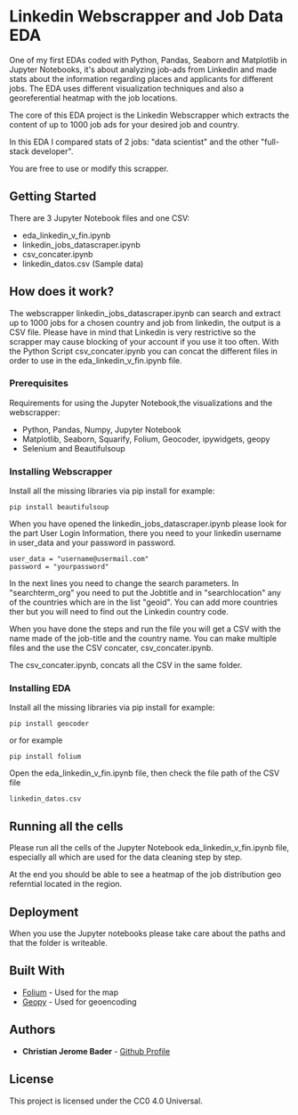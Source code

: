 # Linkedin Webscrapper and Job Data EDA 

One of my first EDAs coded with Python, Pandas, Seaborn and Matplotlib in Jupyter Notebooks, it's about analyzing job-ads from Linkedin and made stats about the information regarding places and applicants for different jobs. The EDA uses different visualization techniques and also a georeferential heatmap with the job locations. 

The core of this EDA project is the Linkedin Webscrapper which extracts the content of up to 1000 job ads for your desired job and country.

In this EDA I compared stats of 2 jobs: "data scientist" and the other "full-stack developer". 

You are free to use or modify this scrapper. 

## Getting Started

There are 3 Jupyter Notebook files and one CSV:

- eda_linkedin_v_fin.ipynb
- linkedin_jobs_datascraper.ipynb
- csv_concater.ipynb
- linkedin_datos.csv (Sample data)

## How does it work?

The webscrapper linkedin_jobs_datascraper.ipynb can search and extract up to 1000 jobs for a chosen country and job from linkedin, the output is a CSV file. Please have in mind that Linkedin is very restrictive so the scrapper may cause blocking of your account if you use it too often.
With the Python Script csv_concater.ipynb you can concat the different files in order to use in the eda_linkedin_v_fin.ipynb file.

### Prerequisites

Requirements for using the Jupyter Notebook,the visualizations and the webscrapper:
- Python, Pandas, Numpy, Jupyter Notebook
- Matplotlib, Seaborn, Squarify, Folium, Geocoder, ipywidgets, geopy
- Selenium and Beautifulsoup

### Installing Webscrapper
Install all the missing libraries via pip install
for example:

    pip install beautifulsoup

When you have opened the linkedin_jobs_datascraper.ipynb  please look for
the part User Login Information, there you need to your linkedin username in user_data and your password in password.

    user_data = "username@usermail.com"
    password = "yourpassword"

In the next lines you need to change the search parameters.
In "searchterm_org" you need to put the Jobtitle and in "searchlocation" any of the countries which are in the list "geoid". You can add more countries ther but you will need to find out the Linkedin country code.

When you have done the steps and run the file you will get a CSV with the name made of the job-title and the country name. You can make multiple files and the use the CSV concater, csv_concater.ipynb.

The csv_concater.ipynb, concats all the CSV in the same folder.

### Installing EDA

Install all the missing libraries via pip install
for example:

    pip install geocoder

or for example

    pip install folium

Open the  eda_linkedin_v_fin.ipynb file, then check the file path of the CSV file

    linkedin_datos.csv


## Running all the cells

Please run all the cells of the Jupyter Notebook eda_linkedin_v_fin.ipynb file, especially all which are used for the data cleaning step by step.

At the end you should be able to see a heatmap of the job distribution geo referntial located in the region.

## Deployment

When you use the Jupyter notebooks please take care about the paths and that the folder is writeable.

## Built With

  - [Folium](https://github.com/python-visualization/folium) - Used for the map
  - [Geopy](https://geopy.readthedocs.io/en/stable/) - Used for geoencoding


## Authors

  - **Christian Jerome Bader** - [Github Profile](https://github.com/jeromebader)

## License

This project is licensed under the CC0 4.0 Universal.

